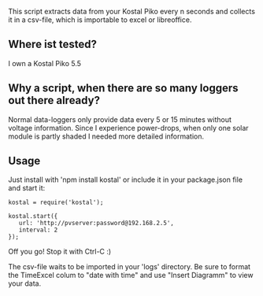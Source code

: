 This script extracts data from your Kostal Piko every n seconds and collects it in a csv-file, which is importable to excel or libreoffice.

## Where ist tested?

I own a Kostal Piko 5.5

## Why a script, when there are so many loggers out there already?

Normal data-loggers only provide data every 5 or 15 minutes without voltage information.
Since I experience power-drops, when only one solar module is partly shaded I needed more detailed information.

## Usage

Just install with 'npm install kostal' or include it in your package.json file and start it:

    kostal = require('kostal');

    kostal.start({
	   url: 'http://pvserver:password@192.168.2.5',
	   interval: 2
    });

Off you go! Stop it with Ctrl-C :)

The csv-file waits to be imported in your 'logs' directory.
Be sure to format the TimeExcel colum to "date with time" and use "Insert Diagramm" to view your data.
